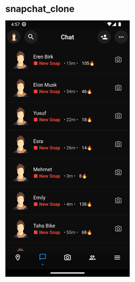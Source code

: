 # snapchat_clone

<img height=800 src="https://raw.githubusercontent.com/erhangocen/snapchat-clone/master/project_images/Screenshot_1671579419.png"></img>
